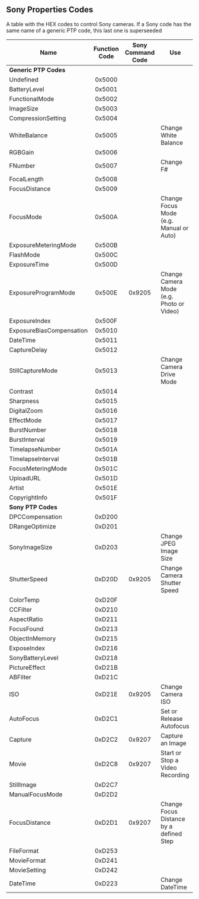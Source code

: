 ## Sony Properties Codes

A table with the HEX codes to control Sony cameras. If a Sony code has the same name of a generic PTP code, this last one is superseeded

| Name                     | Function Code | Sony Command Code| Use |
| -----                    | :-----------: | :--------------: |-----|
| **Generic PTP Codes**    |               |                  | |
| Undefined                | 0x5000        |                  | |
| BatteryLevel             | 0x5001        |                  | |
| FunctionalMode           | 0x5002        |                  | |
| ImageSize                | 0x5003        |                  | |
| CompressionSetting       | 0x5004        |                  | |
| WhiteBalance             | 0x5005        |                  | Change White Balance |
| RGBGain                  | 0x5006        |                  | |
| FNumber                  | 0x5007        |                  | Change F# |
| FocalLength              | 0x5008        |                  | |
| FocusDistance            | 0x5009        |                  | |
| FocusMode                | 0x500A        |                  | Change Focus Mode (e.g. Manual or Auto)  |
| ExposureMeteringMode     | 0x500B        |                  | |
| FlashMode                | 0x500C        |                  | |
| ExposureTime             | 0x500D        |                  | |
| ExposureProgramMode      | 0x500E        | 0x9205           | Change Camera Mode (e.g. Photo or Video) |
| ExposureIndex            | 0x500F        |                  | |
| ExposureBiasCompensation | 0x5010        |                  | |
| DateTime                 | 0x5011        |                  | |
| CaptureDelay             | 0x5012        |                  | |
| StillCaptureMode         | 0x5013        |                  | Change Camera Drive Mode |
| Contrast                 | 0x5014        |                  | |
| Sharpness                | 0x5015        |                  | |
| DigitalZoom              | 0x5016        |                  | |
| EffectMode               | 0x5017        |                  | |
| BurstNumber              | 0x5018        |                  | |
| BurstInterval            | 0x5019        |                  | |
| TimelapseNumber          | 0x501A        |                  | |
| TimelapseInterval        | 0x501B        |                  | |
| FocusMeteringMode        | 0x501C        |                  | |
| UploadURL                | 0x501D        |                  | |
| Artist                   | 0x501E        |                  | |
| CopyrightInfo            | 0x501F        |                  | |
| **Sony PTP Codes**       |               |                  | |
| DPCCompensation          | 0xD200        |                  | | 
| DRangeOptimize           | 0xD201        |                  | |
| SonyImageSize            | 0xD203        |                  | Change JPEG Image Size |
| ShutterSpeed             | 0xD20D        | 0x9205           | Change Camera Shutter Speed |
| ColorTemp                | 0xD20F        |                  | |
| CCFilter                 | 0xD210        |                  | |
| AspectRatio              | 0xD211        |                  | |
| FocusFound               | 0xD213        |                  | |
| ObjectInMemory           | 0xD215        |                  | |
| ExposeIndex              | 0xD216        |                  | |
| SonyBatteryLevel         | 0xD218        |                  | |
| PictureEffect            | 0xD21B        |                  | |
| ABFilter                 | 0xD21C        |                  | |
| ISO                      | 0xD21E        | 0x9205           | Change Camera ISO |
| AutoFocus                | 0xD2C1        |                  | Set or Release Autofocus |
| Capture                  | 0xD2C2        | 0x9207           | Capture an Image |
| Movie                    | 0xD2C8        | 0x9207           | Start or Stop a Video Recording|
| StillImage               | 0xD2C7        |                  | |
| ManualFocusMode          | 0xD2D2        |                  | |
| FocusDistance            | 0xD2D1        | 0x9207           | Change Focus Distance by a defined Step|
| FileFormat               | 0xD253        |                  | |
| MovieFormat              | 0xD241        |                  | |
| MovieSetting             | 0xD242        |                  | |
| DateTime                 | 0xD223        |                  | Change DateTime |